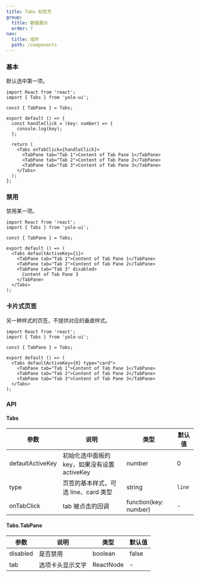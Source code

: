 ```yaml
---
title: Tabs 标签页
group:
  title: 数据展示
  order: 7
nav:
  title: 组件
  path: /components
---
```


### 基本

默认选中第一项。

```tsx
import React from 'react';
import { Tabs } from 'yolo-ui';

const { TabPane } = Tabs;

export default () => {
  const handleClick = (key: number) => {
    console.log(key);
  };

  return (
    <Tabs onTabClick={handleClick}>
      <TabPane tab="Tab 1">Content of Tab Pane 1</TabPane>
      <TabPane tab="Tab 2">Content of Tab Pane 2</TabPane>
      <TabPane tab="Tab 3">Content of Tab Pane 3</TabPane>
    </Tabs>
  );
};
```

### 禁用

禁用某一项。

```tsx
import React from 'react';
import { Tabs } from 'yolo-ui';

const { TabPane } = Tabs;

export default () => (
  <Tabs defaultActiveKey={1}>
    <TabPane tab="Tab 1">Content of Tab Pane 1</TabPane>
    <TabPane tab="Tab 2">Content of Tab Pane 2</TabPane>
    <TabPane tab="Tab 3" disabled>
      Content of Tab Pane 3
    </TabPane>
  </Tabs>
);
```

### 卡片式页签

另一种样式的页签，不提供对应的垂直样式。

```tsx
import React from 'react';
import { Tabs } from 'yolo-ui';

const { TabPane } = Tabs;

export default () => (
  <Tabs defaultActiveKey={0} type="card">
    <TabPane tab="Tab 1">Content of Tab Pane 1</TabPane>
    <TabPane tab="Tab 2">Content of Tab Pane 2</TabPane>
    <TabPane tab="Tab 3">Content of Tab Pane 3</TabPane>
  </Tabs>
);
```

### API

#### Tabs

| 参数             | 说明                                         | 类型                  | 默认值 |
| ---------------- | -------------------------------------------- | --------------------- | ------ |
| defaultActiveKey | 初始化选中面板的 key，如果没有设置 activeKey | number                | 0      |
| type             | 页签的基本样式，可选 line、card 类型         | string                | `line` |
| onTabClick       | tab 被点击的回调                             | function(key: number) | -      |

#### Tabs.TabPane

| 参数     | 说明             | 类型      | 默认值 |
| -------- | ---------------- | --------- | ------ |
| disabled | 是否禁用         | boolean   | false  |
| tab      | 选项卡头显示文字 | ReactNode | -      |
